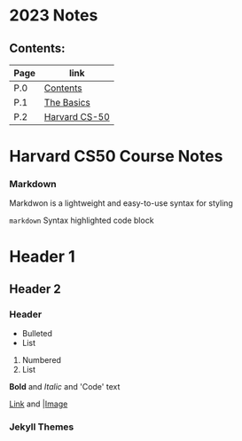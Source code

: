 # 2023 Notes

## Contents:

|Page| link|
|---------|------------|
| P.0  | [Contents](https://chelcey.github.io/University-Notes/) |
| P.1 |[The Basics](https://chelcey.github.io/University-Notes/p1) |
| P.2 |[Harvard CS-50](https://chelcey.github.io/2023-Notes/p1) |


# Harvard CS50 Course Notes

### Markdown

Markdwon is a lightweight and easy-to-use syntax for styling

```markdown```
Syntax highlighted code block
# Header 1
## Header 2
### Header 

- Bulleted
- List

1. Numbered
2. List

**Bold** and _Italic_ and 'Code' text 

[Link](url) and |[Image](src) 

### Jekyll Themes
